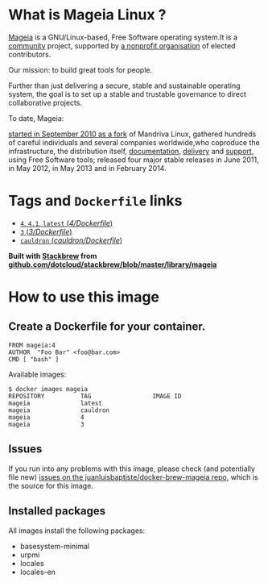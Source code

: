 # What is Mageia Linux ?

[Mageia](http://www.mageia.org) is a GNU/Linux-based, Free Software operating system.It is a [community](https://www.mageia.org/en/community/) project, supported by [a nonprofit organisation](https://www.mageia.org/en/about/#mageia.org) of elected contributors.

Our mission: to build great tools for people.

Further than just delivering a secure, stable and sustainable operating system, the goal is to set up a stable and trustable governance to direct collaborative projects.

To date, Mageia:

[started in September 2010 as a fork](https://www.mageia.org/en/about/2010-sept-announcement.html) of Mandriva Linux,
gathered hundreds of careful individuals and several companies worldwide,who coproduce the infrastructure, the distribution itself, [documentation](https://wiki.mageia.org/), [delivery](https://www.mageia.org/en/downloads/) and [support](https://www.mageia.org/en/support/), using Free Software tools;
released four major stable releases in June 2011, in May 2012, in May 2013 and in February 2014.

# Tags and `Dockerfile` links

- [`4`, `4.1`, `latest` (*4/Dockerfile*)](https://github.com/juanluisbaptiste/docker-brew-mageia/blob9ad4315783020dd00217575a30e03968f599dc87/master/4/Dockerfile)
- [`3` (*3/Dockerfile*)](https://github.com/juanluisbaptiste/docker-brew-mageia/blob/e958236c79b58d342f7e039545d42f8948ab4fb3/master/3/Dockerfile)
- [`cauldron` (*cauldron/Dockerfile*)](https://github.com/juanluisbaptiste/docker-brew-mageia/blob/04f12cb57b40ca8aa99e532a4cf8650166974f9e/master/cauldron/Dockerfile/)


**Built with [Stackbrew](https://github.com/dotcloud/stackbrew/) from [github.com/dotcloud/stackbrew/blob/master/library/mageia](https://github.com/dotcloud/stackbrew/blob/master/library/mageia)**

# How to use this image

## Create a Dockerfile for your container.
    FROM mageia:4
    AUTHOR  "Foo Bar" <foo@bar.com>
    CMD [ "bash" ]


Available images:

    $ docker images mageia
    REPOSITORY          TAG                 IMAGE ID    
    mageia              latest              
    mageia              cauldron            
    mageia              4                   
    mageia              3                   


## Issues

If you run into any problems with this image, please check (and potentially file new) [issues on the juanluisbaptiste/docker-brew-mageia repo](https://github.com/juanluisbaptiste/docker-brew-mageia/issues), which is the source for this image.

## Installed packages

All images install the following packages:

* basesystem-minimal 
* urpmi 
* locales 
* locales-en
